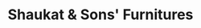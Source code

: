 ---
title: "Shaukat & Sons' Furnitures"
url: /karachi/shaukat-and-sons-furnitures/
shop: furniture
---